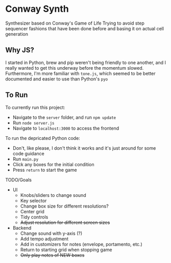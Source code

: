 # Conway Synth
Synthesizer based on Conway's Game of Life
Trying to avoid step sequencer fashions that have been done before and basing it on actual cell generation

## Why JS?
I started in Python, brew and pip weren't being friendly to one another, and I really wanted to get this underway before the momentum slowed. Furthermore, I'm more familiar with `tone.js`, which seemed to be better documented and easier to use than Python's `pyo`

## To Run
To currently run this project:
- Navigate to the `server` folder, and run `npm update`
- Run `node server.js`
- Navigate to `localhost:3000` to access the frontend

To run the depricated  Python code:
- Don't, like please, I don't think it works and it's just around for some code guidance
- Run `main.py`
- Click any boxes for the initial condition
- Press `return` to start the game

TODO/Goals
- UI
    - Knobs/sliders to change sound
    - Key selector
    - Change box size for different resolutions?
    - Center grid
    - Tidy controls
    - ~~Adjust resolution for different screen sizes~~
- Backend
    - Change sound with y-axis (?)
    - Add tempo adjustment
    - Add in customizers for notes (envelope, portamento, etc.)
    - Return to starting grid when stopping game
    - ~~Only play notes of NEW boxes~~